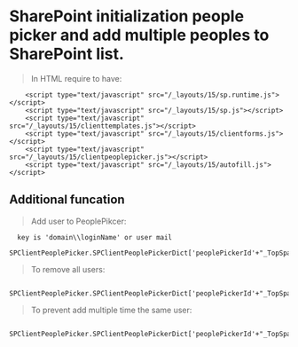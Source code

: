 # SharePoint initialization people picker and add multiple peoples to SharePoint list.

> In HTML require to have:<br />
```
	<script type="text/javascript" src="/_layouts/15/sp.runtime.js"></script>
	<script type="text/javascript" src="/_layouts/15/sp.js"></script>
	<script type="text/javascript" src="/_layouts/15/clienttemplates.js"></script>
	<script type="text/javascript" src="/_layouts/15/clientforms.js"></script>
	<script type="text/javascript" src="/_layouts/15/clientpeoplepicker.js"></script>
	<script type="text/javascript" src="/_layouts/15/autofill.js"></script>
```
## Additional funcation
> Add user to PeoplePikcer:<br />
```
  key is 'domain\\loginName' or user mail
  SPClientPeoplePicker.SPClientPeoplePickerDict['peoplePickerId'+"_TopSpan"].AddUserKeys(key);
```
> To remove all users:<br />
```
  SPClientPeoplePicker.SPClientPeoplePickerDict['peoplePickerId'+"_TopSpan"].DeleteProcessedUser();
```
> To prevent add multiple time the same user:<br />
```
 SPClientPeoplePicker.SPClientPeoplePickerDict['peoplePickerId'+"_TopSpan"].DeleteProcessedUser();
 ```
